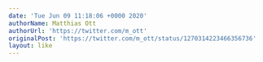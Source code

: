 ```yaml
---
date: 'Tue Jun 09 11:18:06 +0000 2020'
authorName: Matthias Ott
authorUrl: 'https://twitter.com/m_ott'
originalPost: 'https://twitter.com/m_ott/status/1270314223466356736'
layout: like
---
```

